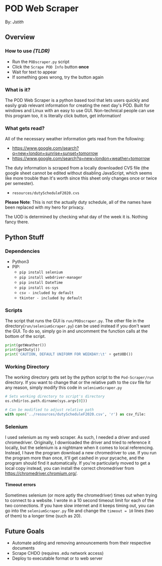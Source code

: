 __POD Web Scraper__
==================

By: _Jstith_

## Overview

### How to use _(TLDR)_

- Run the `PODscraper.py` script
- Click the `Scrape POD Info` button __once__
- Wait for text to appear
- If something goes wrong, try the button again

### What is it?

The POD Web Scraper is a python based tool that lets users quickly and easily grab relevant information for creating the next day's POD. Built for windows and Linux with an easy to use GUI. Non-technical people can use this program too, it is literally click button, get information!

### What gets read?

All of the necessary weather information gets read from the following:

- https://www.google.com/search?q=new+london+sunrise+sunset+tomorrow
- https://www.google.com/search?q=new+london+weather+tomorrow

The duty information is scraped from a locally downloaded CVS file (the google sheet cannot be edited without disabling JavaScript, which seems like more trouble than it's worth since this sheet only changes once or twice per semester).

- `resources/dutyScheduleF2020.cvs`

**Please Note**: This is not the actually duty schedule, all of the names have been replaced with my hero for privacy.

The UOD is determined by checking what day of the week it is. Nothing fancy there.

## Python Stuff

### Dependencies

- Python3
- PIP:
  - `pip install selenium`
  - `pip install webdriver-manager`
  - `pip install DateTime`
  - `pip install os-sys`
  - `csv - included by default`
  - `tkinter - included by default`

### Scripts

The script that runs the GUI is `run/PODscraper.py`. The other file in the directory(`run/seleniumScraper.py`) can be used instead if you don't want the GUI. To do so, simply go in and uncomment the function calls at the bottom of the script.

```Python
print(getWeather())
print(getDuty())
print('CAUTION, DEFAULT UNIFORM FOR WEEKDAY:\t' + getUOD())
```

### Working Directory

The working directory gets set by the python script to the `Pod-Scraper/run` directory. If you want to change that or the relative path to the csv file for any reason, simply modify this code in `seleniumScraper.py`

```python
# Sets working directory to script's directory
os.chdir(os.path.dirname(sys.argv[0]))

# Can be modified to adjust relative path
with open('../resources/dutyScheduleF2020.csv', 'r') as csv_file:
```

### Selenium

I used selenium as my web scraper. As such, I needed a driver and used chromedriver. Originally, I downloaded the driver and tried to reference it locally, but the selenium is a nightmare when it comes to local referencing. Instead, I have the program download a new chromedriver to use. If you run the program more than once, it'll get cashed in your pycache, and the program should find it automatically. If you're particularly moved to get a local copy instead, you can install the correct chromedriver from https://chromedriver.chromium.org/.

#### Timeout errors

Sometimes selenium (or more aptly the chromedriver) times out when trying to connect to a website. I wrote in a 10 second timeout limit for each of the two connections. If you have slow internet and it keeps timing out, you can go into the `seleniumScraper.py` file and change the `timeout = 10` lines (two of them) to a longer time (such as 20).

## Future Goals

- Automate adding and removing announcements from their respective documents
- Scrape CHDO (requires .edu network access)
- Deploy to executable format or to web server
